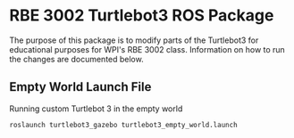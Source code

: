 # RBE 3002 Turtlebot3 ROS Package
The purpose of this package is to modify parts of the Turtlebot3 for educational purposes for WPI's RBE 3002 class. Information on how to run the changes are documented below.

## Empty World Launch File
Running custom Turtlebot 3 in the empty world

```bash
roslaunch turtlebot3_gazebo turtlebot3_empty_world.launch
```